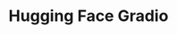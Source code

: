 ---
layout: default
title: Hugging Face Gradio
nav_order: 3
description: "Building Generative AI Applications with Gradio"
has_children: true
---